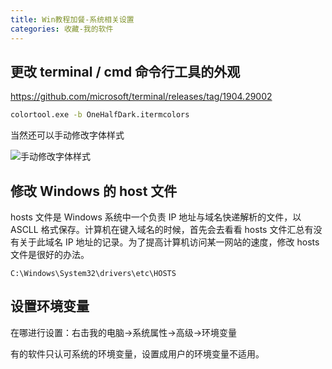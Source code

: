 ```yaml
---
title: Win教程加餐-系统相关设置
categories: 收藏-我的软件
---
```


## 更改 terminal / cmd 命令行工具的外观

<https://github.com/microsoft/terminal/releases/tag/1904.29002>

```bat
colortool.exe -b OneHalfDark.itermcolors
```

当然还可以手动修改字体样式

![手动修改字体样式](./Win-系统相关设置/手动修改字体样式.png)

## 修改 Windows 的 host 文件

hosts 文件是 Windows 系统中一个负责 IP 地址与域名快递解析的文件，以 ASCLL 格式保存。计算机在键入域名的时候，首先会去看看 hosts 文件汇总有没有关于此域名 IP 地址的记录。为了提高计算机访问某一网站的速度，修改 hosts 文件是很好的办法。

```text
C:\Windows\System32\drivers\etc\HOSTS
```

## 设置环境变量

在哪进行设置：右击我的电脑->系统属性->高级->环境变量

有的软件只认可系统的环境变量，设置成用户的环境变量不适用。

